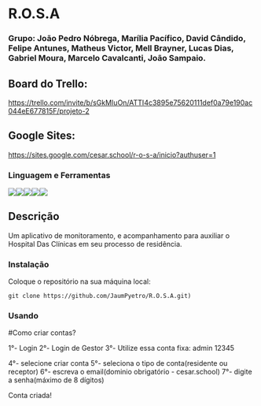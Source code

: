 # R.O.S.A

### Grupo: João Pedro Nóbrega, Marília Pacífico, David Cândido, Felipe Antunes, Matheus Victor, Mell Brayner, Lucas Dias, Gabriel Moura, Marcelo Cavalcanti, João Sampaio.

## Board do Trello:
https://trello.com/invite/b/sGkMIuOn/ATTI4c3895e75620111def0a79e190ac044eE677815F/projeto-2
## Google Sites:
https://sites.google.com/cesar.school/r-o-s-a/inicio?authuser=1

### Linguagem e Ferramentas
<img src="https://img.shields.io/badge/C-000000?style=for-the-badge&logo=code&logoColor=white" /><img src="https://img.shields.io/badge/VSCode-007ACC?style=for-the-badge&logo=visual-studio-code&logoColor=white" /><img src="https://img.shields.io/badge/Figma-F24E1E?style=for-the-badge&logo=figma&logoColor=white" /><img src="https://img.shields.io/badge/Trello-0079BF?style=for-the-badge&logo=trello&logoColor=white" /><img src="https://img.shields.io/badge/CLion-000000?style=for-the-badge&logo=clion&logoColor=white" />


## Descrição
Um aplicativo de monitoramento, e acompanhamento para auxiliar o Hospital Das Clínicas em seu processo de residência.


### Instalação

Coloque o repositório na sua máquina local:

```
git clone https://github.com/JaumPyetro/R.O.S.A.git)
```
### Usando
#Como criar contas?

1°- Login
2°- Login de Gestor
3°- Utilize essa conta fixa: admin
                             12345

4°- selecione criar conta
5°- seleciona o tipo de conta(residente ou receptor)
6°- escreva o email(dominio obrigatório - cesar.school)
7°- digite a senha(máximo de 8 dígitos)

Conta criada!

